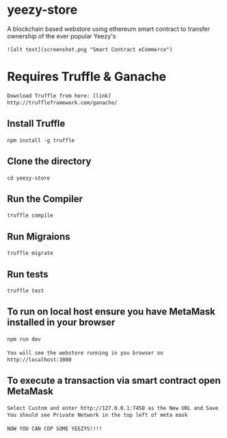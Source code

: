 # yeezy-store
A blockchain based webstore using ethereum smart contract to transfer ownership of the ever popular Yeezy's

    ![alt text](screenshot.png "Smart Contract eCommerce")


# Requires Truffle & Ganache
    Download Truffle from here: [link] http://truffleframework.com/ganache/

## Install Truffle    
    npm install -g truffle

## Clone the directory
    cd yeezy-store

## Run the Compiler    
    truffle compile

## Run Migraions    
    truffle migrate

## Run tests
    truffle test

## To run on local host ensure you have MetaMask installed in your browser
    npm run dev

    You will see the webstore running in you browser on http://localhost:3000

## To execute a transaction via smart contract open MetaMask

    Select Custom and enter http://127.0.0.1:7450 as the New URL and Save 
    You should see Private Network in the top left of meta mask

    NOW YOU CAN COP SOME YEEZYS!!!!               
